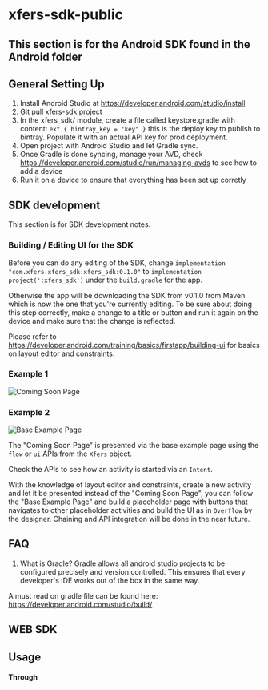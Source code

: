 # xfers-sdk-public

This section is for the Android SDK found in the Android folder
---

## General Setting Up

1. Install Android Studio at https://developer.android.com/studio/install
1. Git pull xfers-sdk project
1. In the xfers_sdk/ module, create a file called keystore.gradle with content: ```ext { bintray_key = "key" }```
   this is the deploy key to publish to bintray. Populate it with an actual API key for prod deployment.
1. Open project with Android Studio and let Gradle sync. 
1. Once Gradle is done syncing, manage your AVD, check https://developer.android.com/studio/run/managing-avds to see how to add a device
1. Run it on a device to ensure that everything has been set up corretly

## SDK development 
This section is for SDK development notes. 

### Building / Editing UI for the SDK

Before you can do any editing of the SDK, change `implementation "com.xfers.xfers_sdk:xfers_sdk:0.1.0"` to `implementation project(':xfers_sdk')` under the `build.gradle` for the app.

Otherwise the app will be downloading the SDK from v0.1.0 from Maven which is now the one that you're currently editing. To be sure about doing this step correctly, make a change to a title or button and run it again on the device and make sure that the change is reflected.

Please refer to https://developer.android.com/training/basics/firstapp/building-ui for basics on layout editor and constraints.

### Example 1
![Coming Soon Page](https://user-images.githubusercontent.com/6291947/46936852-466ab100-d092-11e8-9925-696a88d25b11.png)

### Example 2

![Base Example Page](https://user-images.githubusercontent.com/6291947/46936853-466ab100-d092-11e8-8359-38d2753810bb.png)

The "Coming Soon Page" is presented via the base example page using the `flow` or `ui` APIs from the `Xfers` object.

Check the APIs to see how an activity is started via an `Intent`.

With the knowledge of layout editor and constraints, create a new activity and let it be presented instead of the "Coming Soon Page", you can follow the "Base Example Page" and build a placeholder page with buttons that navigates to other placeholder activities and build the UI as in `Overflow` by the designer. Chaining and API integration will be done in the near future.

## FAQ
1. What is Gradle?
Gradle allows all android studio projects to be configured precisely and version controlled. This ensures that every developer's IDE  works out of the box in the same way. 

A must read on gradle file can be found here: https://developer.android.com/studio/build/ 




WEB SDK
---

## Usage

#### Through <script> Tag

Add the following lines into the `<head></head>` section:

```html
<link rel="stylesheet" href="https://maxcdn.bootstrapcdn.com/bootstrap/3.3.7/css/bootstrap.min.css" integrity="sha384-BVYiiSIFeK1dGmJRAkycuHAHRg32OmUcww7on3RYdg4Va+PmSTsz/K68vbdEjh4u" crossorigin="anonymous">

<!-- The following files can be downloaded from the js folder in this repository -->
<script type="text/javascript" src="dist/vendors~xfers.bundle.js"></script>
<script type="text/javascript" src="dist/xfers.bundle.js"></script>
```

Then initialize the components by adding the following javascript into the `<body></body>` section:
```html
<body>
  <div id="xfers_elements"></div>

  <script type="text/javascript">

    // 1st param => Mounting Element Id: 'xfers_elements'
    // 2nd param => Avaialble components: ['banks']
    Xfers.Element.init('xfers_elements', 'banks');

  </script>
</body>
```

#### Through npm, import/export

Install the package through npm or yarn:

```
npm install @xfers/xfers-js-sdk
```

Then import the Xfers UI Elements into your code:
```javascript
import { Elements } from '@xfers/xfers-js-sdk'
```

## Example:
https://cl.ly/81869d7de1b4
